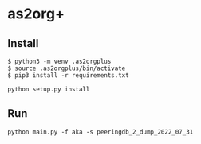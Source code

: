# as2org+

## Install

```
$ python3 -m venv .as2orgplus
$ source .as2orgplus/bin/activate
$ pip3 install -r requirements.txt
```

```
python setup.py install
```

## Run

```
python main.py -f aka -s peeringdb_2_dump_2022_07_31
```
